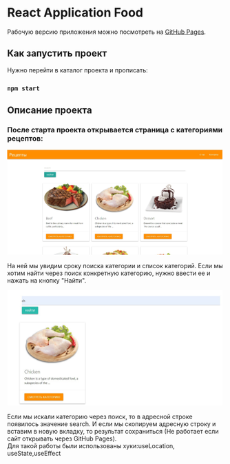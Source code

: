 # React Application Food
Рабочую версию приложения можно посмотреть на [GitHub Pages](https://FreylGit.github.io/react-food/).


## Как запустить проект

Нужно перейти в каталог проекта и прописать:

### `npm start`


## Описание проекта
<h3>После старта проекта открывается страница с категориями рецептов:</h3>
<img src="https://github.com/FreylGit/react-food/blob/master/imgReadmeGit/%D0%BA%D0%B0%D1%82%D0%B5%D0%B3%D0%BE%D1%80%D0%B8%D0%B8.jpg" width="500">
<p>На ней мы увидим сроку поиска категории и список категорий. Если мы хотим найти через поиск конкретную категорию, нужно ввести ее и нажать на кнопку "Найти".</p>
<img src="https://github.com/FreylGit/react-food/blob/master/imgReadmeGit/%D0%BF%D0%BE%D0%B8%D1%81%D0%BA.jpg" width="500">
<p>Если мы искали категорию через поиск, то в адресной строке появилось значение search. И если мы скопируем адресную строку и вставим в новую вкладку, то результат сохраниться (Не работает если сайт открывать через GitHub Pages).<br/>
Для такой работы были использованы хуки:useLocation, useState,useEffect</p>
